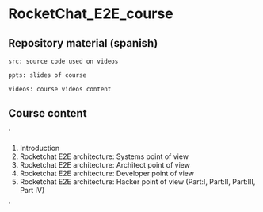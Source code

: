 # RocketChat_E2E_course

## Repository material (spanish)

`src: source code used on videos`


`ppts: slides of course`


`videos: course videos content`

## Course content
`
1. Introduction
2. Rocketchat E2E architecture: Systems point of view
3. Rocketchat E2E architecture: Architect point of view
4. Rocketchat E2E architecture: Developer point of view
5. Rocketchat E2E architecture: Hacker point of  view (Part:I, Part:II, Part:III, Part IV)

`
